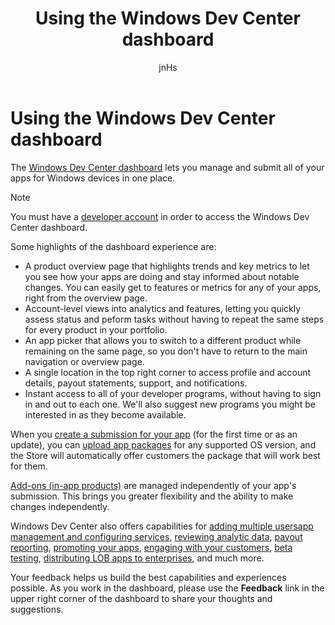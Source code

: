 ﻿---
author: jnHs
Description: The Windows Dev Center dashboard lets you manage and submit all of your apps for Windows devices in one place.
title: Using the Windows Dev Center dashboard
ms.assetid: FB63F773-71AC-464E-BDE1-21C429FB2B0B
ms.author: wdg-dev-content
ms.date: 08/07/2018
ms.topic: article


keywords: windows 10, uwp, dashboard, devcenter, development center
ms.localizationpriority: medium
---

# Using the Windows Dev Center dashboard


The [Windows Dev Center dashboard](https://partner.microsoft.com/dashboard) lets you manage and submit all of your apps for Windows devices in one place.

> [!NOTE]
> You must have a [developer account](http://go.microsoft.com/fwlink/p/?LinkId=615100) in order to access the Windows Dev Center dashboard.

Some highlights of the dashboard experience are:

- A product overview page that highlights trends and key metrics to let you see how your apps are doing and stay informed about notable changes. You can easily get to features or metrics for any of your apps, right from the overview page.
- Account-level views into analytics and features, letting you quickly assess status and peform tasks without having to repeat the same steps for every product in your portfolio.
- An app picker that allows you to switch to a different product while remaining on the same page, so you don't have to return to the main navigation or overview page.
- A single location in the top right corner to access profile and account details, payout statements, support, and notifications.
- Instant access to all of your developer programs, without having to sign in and out to each one. We'll also suggest new programs you might be interested in as they become available.

When you [create a submission for your app](app-submissions.md) (for the first time or as an update), you can [upload app packages](upload-app-packages.md) for any supported OS version, and the Store will automatically offer customers the package that will work best for them.

[Add-ons (in-app products)](add-on-submissions.md) are managed independently of your app's submission. This brings you greater flexibility and the ability to make changes independently.

Windows Dev Center also offers capabilities for [adding multiple users](manage-account-users.md)[app management and configuring services](app-management-and-services.md), [reviewing analytic data](analytics.md), [payout reporting](payout-summary.md), [promoting your apps](attract-customers-and-promote-your-apps.md), [engaging with your customers](engage-with-your-customers.md), [beta testing](beta-testing-and-targeted-distribution.md), [distributing LOB apps to enterprises](distribute-lob-apps-to-enterprises.md), and much more.

Your feedback helps us build the best capabilities and experiences possible. As you work in the dashboard, please use the **Feedback** link in the upper right corner of the dashboard to share your thoughts and suggestions.


 

 




